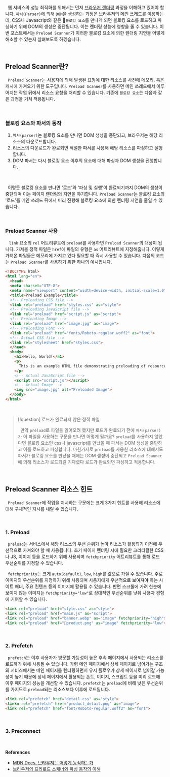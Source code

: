 
&nbsp;&nbsp;웹 서비스의 성능 최적화를 위해서는 먼저 [브라우저 렌더링](../렌더링/브라우저%20렌더링%201.md) 과정을 이해하고 있어야 합니다. `파서(Parser)`에 의해 `DOM`을 생성하는 과정은 브라우저의 메인 쓰레드를 이용하는데, CSS나 Javascript와 같은 `블로킹 요소`를 만나게 되면 블로킹 요소를 로드하고 파싱하기 위해 DOM의 생성은 중단됩니다. 이는 렌더링 성능에 영향을 줄 수 있습니다. 이번 포스트에서는 `Preload Scanner`가 이러한 블로킹 요소에 의한 렌더링 지연을 어떻게 해소할 수 있는지 살펴보도록 하겠습니다.

<br>

## Preload Scanner란?

&nbsp;&nbsp;`Preload Scanner`는 사용자에 의해 발생된 요청에 대한 리소스를 사전에 메모리, 혹은 캐시에 가져오기 위한 도구입니다. `Preload Scanner`를 사용하면 메인 쓰레드에서 이루어지는 작업 뒤에서 리소스 요청을 처리할 수 있습니다. 기존에 `블로킹 요소`는 다음과 같은 과정을 거쳐 적용됩니다.

<br>

### 블로킹 요소와 파서의 동작

1. `파서(parser)`는 블로킹 요소를 만나면 DOM 생성을 중단되고, 브라우저는 해당 리소스의 다운로드합니다.
2. 리소스의 다운로드가 완료되면 적절한 파서를 사용해 해당 리소스를 파싱하고 실행합니다.
3. DOM 파서는 다시 블로킹 요소 이후의 요소에 대해 파싱과 DOM 생성을 진행합니다.

<br>

&nbsp;&nbsp;이렇듯 블로킹 요소를 만나면 '로드'와 '파싱 및 실행'이 완료되기까지 DOM의 생성이 중단되며 이는 페이지 렌더링의 지연을 야기합니다. `Preload Scanner`는 블로킹 요소의 '로드'를 메인 쓰레드 뒤에서 미리 진행해 블로킹 요소에 의한 렌더링 지연을 줄일 수 있습니다.

<br>

### Preload Scanner 사용

&nbsp;&nbsp; `link` 요소의 `rel` 어트리뷰트에 `preload`를 사용하면 `Preload Scanner`의 대상이 됩니다. 가져올 정적 파일은 `href`에 파일의 유형은 `as` 어트리뷰트에 지정해줍니다. 이렇게 가져온 파일들은 메모리에 가지고 있다 필요할 때 즉시 사용할 수 있습니다. 다음의 코드는 `Preload Scanner`를 사용하기 위한 하나의 예시입니다.


```html
<!DOCTYPE html>  
<html lang="en">  
  <head>  
  <meta charset="UTF-8">  
  <meta name="viewport" content="width=device-width, initial-scale=1.0">  
  <title>Preload Example</title>  
  <!-- Preloading CSS file -->  
  <link rel="preload" href="styles.css" as="style">  
  <!-- Preloading JavaScript file -->  
  <link rel="preload" href="script.js" as="script">  
  <!-- Preloading Image -->  
  <link rel="preload" href="image.jpg" as="image">  
  <!-- Preloading Font -->
  <link rel="preload" href="fonts/Roboto-regular.woff2" as="font">
  <!-- Actual CSS file -->  
  <link rel="stylesheet" href="styles.css">  
  </head>  
  <body>  
    <h1>Hello, World!</h1>  
    <p>
      This is an example HTML file demonstrating preloading of resources.
    </p>  
    <!-- Actual JavaScript file -->  
    <script src="script.js"></script>  
    <!-- Actual Image -->  
    <img src="image.jpg" alt="Preloaded Image">  
  </body>  
</html>
```

<br>

>[!question] 로드가 완료되지 않은 정적 파일
>
>&nbsp;&nbsp;만약 `preload`로 파일을 읽어오려 했지만 로드가 완료되기 전에  `파서(parser)`가 이 파일을 사용하는 구문을 만나면 어떻게 될까요? `preload`를 사용하지 않았다면 블로킹 요소인 css나 javascript를 만났을 때 파서는 DOM 생성을 중단하고 이를 로드하고 파싱합니다. 마찬가지로 `preload`를 사용한 리소스에 대해서도 파서가 블로킹 요소를 만났을 때에는 DOM 생성이 중단되고 `Preload Scanner`에 의해 리소스가 로드되길 기다렸다 로드가 완료되면 파싱하고 적용합니다.

<br>

## Preload Scanner 리소스 힌트

&nbsp;&nbsp;`Preload Scanner`에 작업을 지시하는 구문에는 크게 3가지 힌트를 사용해 리소스에 대해 구체적인 지시를 내릴 수 있습니다.

<br>

### 1. Preload

&nbsp;&nbsp;`preload`는 서비스에서 해당 리소스의 우선 순위가 높아 리소스가 활용되기 이전에 우선적으로 가져와야 할 때 사용됩니다. 초기 페이지 렌더링 시에 필요한 크리티컬한 CSS나 JS, 이미지 등을 로드하기 위해 사용되며 `fetchpriority` 어트리뷰트를 통해 로드 우선순위를 지정할 수 있습니다.

&nbsp;&nbsp;`fetchpriority`는 크게 `auto(default)`, `low`, `high`를 값으로 가질 수 있습니다. 주로 이미지의 우선순위를 지정하기 위해 사용되며 사용자에게 우선적으로 보여져야 하는 사이트 배너, 주요 컨텐츠 등의 이미지에 활용될 수 있습니다. 반면 스크롤에 가려 한눈에 보이지 않는 이미지는 `fetchpriority="low"`로 상대적인 우선순위를 낮춰 사용자 경험에 기여할 수 있습니다.

```html
<link rel="preload" href="style.css" as="style">
<link rel="preload" href="main.js" as="script">
<link rel="preload" href="banner.webp" as="image" fetchpriority="high">
<link rel="preload" href="product.png" as="image" fetchpriority="low">
```

<br>

### 2. Prefetch

&nbsp;&nbsp;`prefetch`는 이후 사용자가 방문할 가능성이 높은 후속 페이지에서 사용되는 리소스를 로드하기 위해 사용될 수 있습니다. 가령 메인 페이지에서 상세 페이지로 넘어가는 구조의 서비스에서는 메인 페이지를 렌더링하면서 유저 플로우가 상세 페이지로 넘어갈 가능성이 높기 때문에 상세 페이지에서 활용되는 폰트, 이미지, 스크립트 등을 미리 로드해 이후 페이지의 성능을 개선할 수 있습니다. `prefetch`는 `preload`에 비해 낮은 우선순위를 가지므로 `preload`되는 리소스보다 이후에 로드됩니다.

```html
<link rel="prefetch" href="detail.css" as="style">
<linkn rel="prefetch" href="product_detail.png" as="image">
<link rel="prefetch" href="font/Roboto-regular.woff2" as="font">
```

<br>

### 3. Preconnect



<br>

**References**
- [MDN Docs, 브라우저는 어떻게 동작하는가](https://developer.mozilla.org/ko/docs/Web/Performance/How_browsers_work)
- [브라우저의 프리로드 스캐너와 파싱 동작의 이해](https://yceffort.kr/2022/06/preload-scanner)